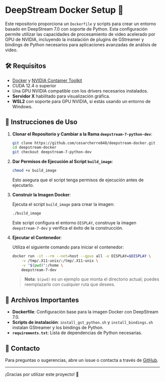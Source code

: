 # DeepStream Docker Setup 🚀

Este repositorio proporciona un `Dockerfile` y scripts para crear un entorno basado en DeepStream 7.0 con soporte de Python. Esta configuración permite utilizar las capacidades de procesamiento de video acelerado por GPU de NVIDIA, incluyendo la instalación de plugins de GStreamer y bindings de Python necesarios para aplicaciones avanzadas de análisis de video.

## 🛠️ Requisitos

- [Docker](https://docs.docker.com/get-docker/) y [NVIDIA Container Toolkit](https://docs.nvidia.com/datacenter/cloud-native/container-toolkit/install-guide.html)
- CUDA 12.4 o superior
- Una GPU NVIDIA compatible con los drivers necesarios instalados.
- **Servidor X** habilitado para visualización gráfica.
- **WSL2** con soporte para GPU NVIDIA, si estás usando un entorno de Windows.

## 🚀 Instrucciones de Uso

1. **Clonar el Repositorio y Cambiar a la Rama `deepstream-7-python-dev`**:

    ```bash
    git clone https://github.com/cesarcherre848/deepstream-docker.git
    cd deepstream-docker
    git checkout deepstream-7-python-dev
    ```

2. **Dar Permisos de Ejecución al Script `build_image`**:

    ```bash
    chmod +x build_image
    ```

    Esto asegura que el script tenga permisos de ejecución antes de ejecutarlo.

3. **Construir la Imagen Docker**:

    Ejecuta el script `build_image` para crear la imagen:

    ```bash
    ./build_image
    ```

    Este script configura el entorno `DISPLAY`, construye la imagen `deepstream-7-dev` y verifica el éxito de la construcción.

4. **Ejecutar el Contenedor**:

    Utiliza el siguiente comando para iniciar el contenedor:

    ```bash
    docker run -it --rm --net=host --gpus all -e DISPLAY=$DISPLAY \
        -v /tmp/.X11-unix/:/tmp/.X11-unix \
        -v "$(pwd)":/home \
        deepstream-7-dev
    ```

    > **Nota**: `$(pwd)` es un ejemplo que monta el directorio actual; puedes reemplazarlo con cualquier ruta que desees.

## 📂 Archivos Importantes

- **Dockerfile**: Configuración base para la imagen Docker con DeepStream 7.0.
- **Scripts de instalación**: `install_gst_python.sh` y `install_bindings.sh` instalan GStreamer y los bindings de Python.
- **`requirements.txt`**: Lista de dependencias de Python necesarias.

## 📧 Contacto

Para preguntas o sugerencias, abre un issue o contacta a través de [GitHub](https://github.com/cesarcherre848).

---

¡Gracias por utilizar este proyecto! 🎉
